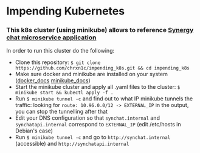 # Impending Kubernetes
### This k8s cluster (using minikube) allows to reference [Synergy chat microservice application](https://github.com/bootdotdev/synergychat/tree/main#crawler-services)
In order to run this cluster do the following:
- Clone this repository: `$ git clone https://github.com/chrxn1c/impending_k8s.git && cd impending_k8s`
- Make sure docker and minikube are installed on your system ([docker_docs](https://docs.docker.com/engine/install/) [minikube_docs](https://minikube.sigs.k8s.io/docs/start/))
- Start the minikube cluster and apply all .yaml files to the cluster: `$ minikube start && kubectl apply -f .`
- Run `$ minikube tunnel -c` and find out to what IP minikube tunnels the traffic: looking for `route: 10.96.0.0/12 -> EXTERNAL_IP` in the output, you can stop the tunnelling after that
- Edit your DNS configuration so that `synchat.internal` and `synchatapi.internal` correspond to `EXTERNAL_IP` (edit /etc/hosts in Debian's case)
- Run `$ minikube tunnel -c` and go to `http://synchat.internal` (accessible) and `http://synchatapi.internal`
